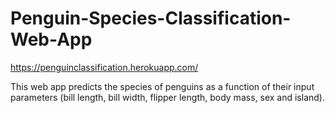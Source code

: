 # Penguin-Species-Classification-Web-App

https://penguinclassification.herokuapp.com/

This web app predicts the species of penguins as a function of their input parameters (bill length, bill width, flipper length, body mass, sex and island).
